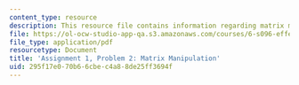 ```yaml
---
content_type: resource
description: This resource file contains information regarding matrix manipulation.
file: https://ol-ocw-studio-app-qa.s3.amazonaws.com/courses/6-s096-effective-programming-in-c-and-c-january-iap-2014/295f17e070b66cbec4a88de25ff3694f_MIT6_S096IAP14_ass1_p2.pdf
file_type: application/pdf
resourcetype: Document
title: 'Assignment 1, Problem 2: Matrix Manipulation'
uid: 295f17e0-70b6-6cbe-c4a8-8de25ff3694f
---
```

